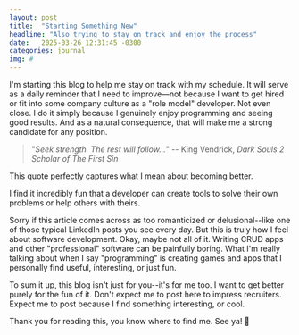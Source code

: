```yaml
---
layout: post
title:  "Starting Something New"
headline: "Also trying to stay on track and enjoy the process"
date:   2025-03-26 12:31:45 -0300
categories: journal
img: #
---
```


I'm starting this blog to help me stay on track with my schedule. It will serve as a daily reminder that I need to improve—not because I want to get hired or fit into some company culture as a "role model" developer. Not even close. I do it simply because I genuinely enjoy programming and seeing good results. And as a natural consequence, that will make me a strong candidate for any position.

> "*Seek strength. The rest will follow...*" -- King Vendrick, *Dark Souls 2 Scholar of The First Sin*

This quote perfectly captures what I mean about becoming better.

I find it incredibly fun that a developer can create tools to solve their own problems or help others with theirs.

Sorry if this article comes across as too romanticized or delusional--like one of those typical LinkedIn posts you see every day. But this is truly how I feel about software development. Okay, maybe not all of it. Writing CRUD apps and other "professional" software can be painfully boring. What I'm really talking about when I say "programming" is creating games and apps that I personally find useful, interesting, or just fun.

To sum it up, this blog isn't just for you--it's for me too. I want to get better purely for the fun of it. Don't expect me to post here to impress recruiters. Expect me to post because I find something interesting, or cool.

Thank you for reading this, you know where to find me. See ya! 👋

